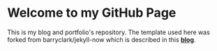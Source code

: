 # Welcome to my GitHub Page
This is my blog and portfolio's repository.
The template used here was forked from barryclark/jekyll-now which is described in this [**blog**](https://www.smashingmagazine.com/2014/08/build-blog-jekyll-github-pages/).
